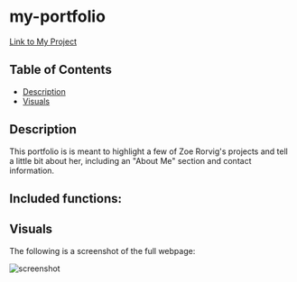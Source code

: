 # my-portfolio

[Link to My Project](https://zoerorvig.github.io/my-portfolio/)

## Table of Contents
- [Description](#description)
- [Visuals](#visuals)

## Description 

This portfolio is is meant to highlight a few of Zoe Rorvig's projects and tell a little bit about her, including an "About Me" section and contact information.

Included functions:
- 

## Visuals 

The following is a screenshot of the full webpage:

![screenshot](assets/images/search-engine-optimization-webpage.jpg)